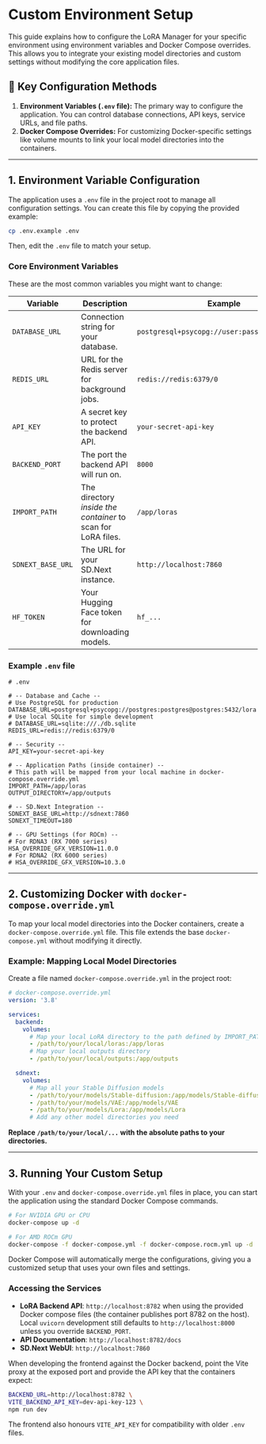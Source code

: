 # Custom Environment Setup

This guide explains how to configure the LoRA Manager for your specific environment using environment variables and Docker Compose overrides. This allows you to integrate your existing model directories and custom settings without modifying the core application files.

## 🚀 Key Configuration Methods

1.  **Environment Variables (`.env` file):** The primary way to configure the application. You can control database connections, API keys, service URLs, and file paths.
2.  **Docker Compose Overrides:** For customizing Docker-specific settings like volume mounts to link your local model directories into the containers.

---

## 1. Environment Variable Configuration

The application uses a `.env` file in the project root to manage all configuration settings. You can create this file by copying the provided example:

```bash
cp .env.example .env
```

Then, edit the `.env` file to match your setup.

### Core Environment Variables

These are the most common variables you might want to change:

| Variable | Description | Example |
| --- | --- | --- |
| `DATABASE_URL` | Connection string for your database. | `postgresql+psycopg://user:pass@host:5432/db` |
| `REDIS_URL` | URL for the Redis server for background jobs. | `redis://redis:6379/0` |
| `API_KEY` | A secret key to protect the backend API. | `your-secret-api-key` |
| `BACKEND_PORT` | The port the backend API will run on. | `8000` |
| `IMPORT_PATH` | The directory *inside the container* to scan for LoRA files. | `/app/loras` |
| `SDNEXT_BASE_URL` | The URL for your SD.Next instance. | `http://localhost:7860` |
| `HF_TOKEN` | Your Hugging Face token for downloading models. | `hf_...` |

### Example `.env` file

```env
# .env

# -- Database and Cache --
# Use PostgreSQL for production
DATABASE_URL=postgresql+psycopg://postgres:postgres@postgres:5432/lora
# Use local SQLite for simple development
# DATABASE_URL=sqlite:///./db.sqlite
REDIS_URL=redis://redis:6379/0

# -- Security --
API_KEY=your-secret-api-key

# -- Application Paths (inside container) --
# This path will be mapped from your local machine in docker-compose.override.yml
IMPORT_PATH=/app/loras
OUTPUT_DIRECTORY=/app/outputs

# -- SD.Next Integration --
SDNEXT_BASE_URL=http://sdnext:7860
SDNEXT_TIMEOUT=180

# -- GPU Settings (for ROCm) --
# For RDNA3 (RX 7000 series)
HSA_OVERRIDE_GFX_VERSION=11.0.0
# For RDNA2 (RX 6000 series)
# HSA_OVERRIDE_GFX_VERSION=10.3.0
```

---

## 2. Customizing Docker with `docker-compose.override.yml`

To map your local model directories into the Docker containers, create a `docker-compose.override.yml` file. This file extends the base `docker-compose.yml` without modifying it directly.

### Example: Mapping Local Model Directories

Create a file named `docker-compose.override.yml` in the project root:

```yaml
# docker-compose.override.yml
version: '3.8'

services:
  backend:
    volumes:
      # Map your local LoRA directory to the path defined by IMPORT_PATH
      - /path/to/your/local/loras:/app/loras
      # Map your local outputs directory
      - /path/to/your/local/outputs:/app/outputs

  sdnext:
    volumes:
      # Map all your Stable Diffusion models
      - /path/to/your/models/Stable-diffusion:/app/models/Stable-diffusion
      - /path/to/your/models/VAE:/app/models/VAE
      - /path/to/your/models/Lora:/app/models/Lora
      # Add any other model directories you need
```

**Replace `/path/to/your/local/...` with the absolute paths to your directories.**

---

## 3. Running Your Custom Setup

With your `.env` and `docker-compose.override.yml` files in place, you can start the application using the standard Docker Compose commands.

```bash
# For NVIDIA GPU or CPU
docker-compose up -d

# For AMD ROCm GPU
docker-compose -f docker-compose.yml -f docker-compose.rocm.yml up -d
```

Docker Compose will automatically merge the configurations, giving you a customized setup that uses your own files and settings.

### Accessing the Services

- **LoRA Backend API**: `http://localhost:8782` when using the provided Docker compose files (the container publishes port 8782
  on the host). Local `uvicorn` development still defaults to `http://localhost:8000` unless you override `BACKEND_PORT`.
- **API Documentation**: `http://localhost:8782/docs`
- **SD.Next WebUI**: `http://localhost:7860`

When developing the frontend against the Docker backend, point the Vite proxy at the exposed port and provide the API key that
the containers expect:

```bash
BACKEND_URL=http://localhost:8782 \
VITE_BACKEND_API_KEY=dev-api-key-123 \
npm run dev
```

The frontend also honours `VITE_API_KEY` for compatibility with older `.env` files.

